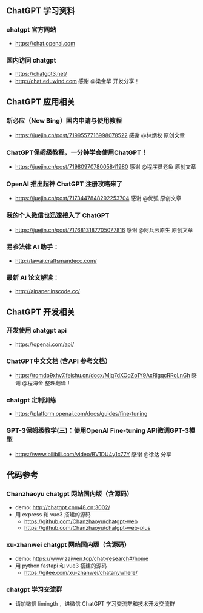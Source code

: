 ## ChatGPT 学习资料

### chatgpt 官方网站
* <https://chat.openai.com>

### 国内访问 chatgpt
* <https://chatgpt3.net/>
* <http://chat.eduwind.com>  感谢 @梁金华 开发分享！

## ChatGPT 应用相关

### 新必应（New Bing）国内申请与使用教程 
* <https://juejin.cn/post/7199557716998078522> 感谢 @林炳权 原创文章

### ChatGPT保姆级教程，一分钟学会使用ChatGPT！
* <https://juejin.cn/post/7198097078005841980> 感谢 @程序员老鱼 原创文章

### OpenAI 推出超神 ChatGPT 注册攻略来了
* <https://juejin.cn/post/7173447848292253704> 感谢 @优弧 原创文章

### 我的个人微信也迅速接入了 ChatGPT
* <https://juejin.cn/post/7176813187705077816> 感谢 @阿兵云原生 原创文章

### 易参法律 AI 助手：
* <http://lawai.craftsmandecc.com/>

### 最新 AI 论文解读：
* <http://aipaper.inscode.cc/>

## ChatGPT 开发相关

### 开发使用 chatgpt api
* <https://openai.com/api/>

### ChatGPT中文文档 (含API 参考文档）
* <https://romdp9xhv7.feishu.cn/docx/Mjq7dXOqZo1Y9AxRlgqcRRoLnGh> 感谢 @程海金 整理翻译！

### chatgpt 定制训练
* <https://platform.openai.com/docs/guides/fine-tuning>

### GPT-3保姆级教学(三)：使用OpenAI Fine-tuning API微调GPT-3模型
* <https://www.bilibili.com/video/BV1DU4y1c77Y> 感谢 @徐达 分享 


## 代码参考
### Chanzhaoyu chatgpt 网站国内版（含源码）
* demo: <http://chatgpt.cnm48.cn:3002/>
* 用 express 和 vue3 搭建的源码 
  * <https://github.com/Chanzhaoyu/chatgpt-web>
  * <https://github.com/Chanzhaoyu/chatgpt-web-plus>

### xu-zhanwei chatgpt 网站国内版（含源码）
* demo: <https://www.zaiwen.top/chat-research#/home>
* 用 python fastapi 和 vue3 搭建的源码 
  * <https://gitee.com/xu-zhanwei/chatanywhere/>

### chatgpt 学习交流群
* 请加微信 limingth ，进微信 ChatGPT 学习交流群和技术开发交流群
